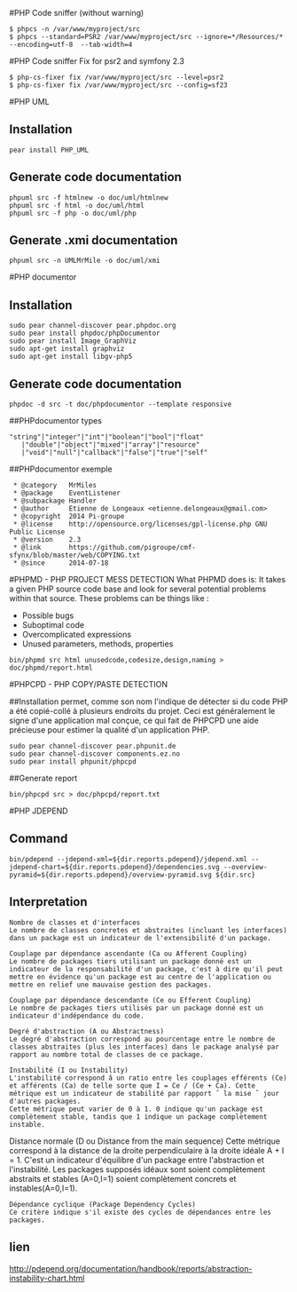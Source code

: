 #PHP Code sniffer (without warning)

```
$ phpcs -n /var/www/myproject/src
$ phpcs --standard=PSR2 /var/www/myproject/src --ignore=*/Resources/* --encoding=utf-8  --tab-width=4
```

#PHP Code sniffer Fix for psr2 and symfony 2.3

```
$ php-cs-fixer fix /var/www/myproject/src --level=psr2
$ php-cs-fixer fix /var/www/myproject/src --config=sf23 
```

#PHP UML

## Installation
```
pear install PHP_UML 
```

## Generate code documentation
```
phpuml src -f htmlnew -o doc/uml/htmlnew
phpuml src -f html -o doc/uml/html
phpuml src -f php -o doc/uml/php
```

## Generate .xmi documentation

```
phpuml src -n UMLMrMile -o doc/uml/xmi
```


#PHP documentor

## Installation
```
sudo pear channel-discover pear.phpdoc.org
sudo pear install phpdoc/phpDocumentor
sudo pear install Image_GraphViz
sudo apt-get install graphviz
sudo apt-get install libgv-php5
```

## Generate code documentation
```
phpdoc -d src -t doc/phpdocumentor --template responsive
```


##PHPdocumentor types
```
"string"|"integer"|"int"|"boolean"|"bool"|"float"
   |"double"|"object"|"mixed"|"array"|"resource"
   |"void"|"null"|"callback"|"false"|"true"|"self"
```

##PHPdocumentor exemple

```
 * @category   MrMiles
 * @package    EventListener
 * @subpackage Handler
 * @author     Etienne de Longeaux <etienne.delongeaux@gmail.com>
 * @copyright  2014 Pi-groupe
 * @license    http://opensource.org/licenses/gpl-license.php GNU Public License
 * @version    2.3
 * @link       https://github.com/pigroupe/cmf-sfynx/blob/master/web/COPYING.txt
 * @since      2014-07-18
```

#PHPMD - PHP PROJECT MESS DETECTION
What PHPMD does is: It takes a given PHP source code base and look for several potential problems within that source. These problems can be things like :

* Possible bugs
* Suboptimal code
* Overcomplicated expressions
* Unused parameters, methods, properties

```
bin/phpmd src html unusedcode,codesize,design,naming > doc/phpmd/report.html
```

#PHPCPD - PHP COPY/PASTE DETECTION

##Installation
permet, comme son nom l'indique de détecter si du code PHP a été copié-collé à plusieurs endroits du projet. 
Ceci est généralement le signe d'une application mal conçue, ce qui fait de PHPCPD 
une aide précieuse pour estimer la qualité d'un application PHP.

```
sudo pear channel-discover pear.phpunit.de
sudo pear channel-discover components.ez.no
sudo pear install phpunit/phpcpd
```

##Generate report
```
bin/phpcpd src > doc/phpcpd/report.txt
```

#PHP JDEPEND

## Command
```
bin/pdepend --jdepend-xml=${dir.reports.pdepend}/jdepend.xml --jdepend-chart=${dir.reports.pdepend}/dependencies.svg --overview-pyramid=${dir.reports.pdepend}/overview-pyramid.svg ${dir.src}
```

## Interpretation
```
Nombre de classes et d'interfaces
Le nombre de classes concretes et abstraites (incluant les interfaces) dans un package est un indicateur de l'extensibilité d'un package.
```

```
Couplage par dépendance ascendante (Ca ou Afferent Coupling)
Le nombre de packages tiers utilisant un package donné est un indicateur de la responsabilité d'un package, c'est à dire qu'il peut mettre en évidence qu'un package est au centre de l'application ou mettre en relief une mauvaise gestion des packages.
```

```
Couplage par dépendance descendante (Ce ou Efferent Coupling)
Le nombre de packages tiers utilisés par un package donné est un indicateur d'indépendance du code.
```

```
Degré d'abstraction (A ou Abstractness)
Le degré d'abstraction correspond au pourcentage entre le nombre de classes abstraites (plus les interfaces) dans le package analysé par rapport au nombre total de classes de ce package.
```

```
Instabilité (I ou Instability)
L'instabilité correspond â un ratio entre les couplages efférents (Ce) et afférents (Ca) de telle sorte que I = Ce / (Ce + Ca). Cette métrique est un indicateur de stabilité par rapport ˆ la mise ˆ jour d'autres packages.
Cette métrique peut varier de 0 à 1. 0 indique qu'un package est complètement stable, tandis que 1 indique un package complètement instable.

```
Distance normale (D ou Distance from the main sequence)
Cette métrique correspond à la distance de la droite perpendiculaire à la droite idéale A + I = 1. C'est un indicateur d'équilibre d'un package entre l'abstraction et l'instabilité.
Les packages supposés idéaux sont soient complètement abstraits et stables (A=0,I=1) soient complètement concrets et instables(A=0,I=1).

```
Dépendance cyclique (Package Dependency Cycles)
Ce critère indique s'il existe des cycles de dépendances entre les packages.
```

## lien
http://pdepend.org/documentation/handbook/reports/abstraction-instability-chart.html
